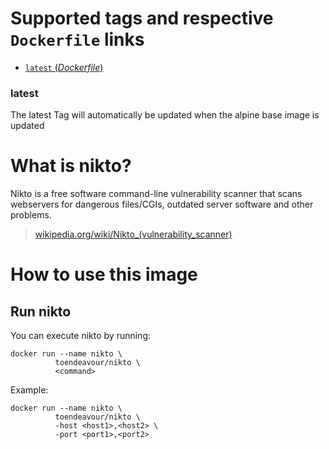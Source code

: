 # Supported tags and respective `Dockerfile` links

-	[`latest` (*Dockerfile*)](https://github.com/mettke/dockerfiles/blob/nikto/nikto/Dockerfile)

### latest

The latest Tag will automatically be updated when the alpine base image is updated

# What is nikto?

Nikto is a free software command-line vulnerability scanner that scans webservers for dangerous files/CGIs, outdated server software and other problems.

> [wikipedia.org/wiki/Nikto_(vulnerability_scanner)](https://en.wikipedia.org/wiki/Nikto_(vulnerability_scanner))

# How to use this image

## Run nikto

You can execute nikto by running:

```console
docker run --name nikto \
          toendeavour/nikto \
          <command>
```

Example:


```console
docker run --name nikto \
          toendeavour/nikto \
          -host <host1>,<host2> \
          -port <port1>,<port2>
```
